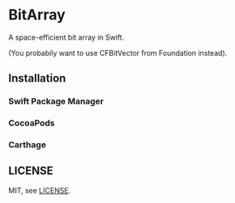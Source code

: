 # BitArray

A space-efficient bit array in Swift.

(You probabily want to use CFBitVector from Foundation instead).

## Installation

### Swift Package Manager

### CocoaPods

### Carthage

## LICENSE

MIT, see [LICENSE][0].

[0]: https://github.com/dduan/BitArray/blob/master/LICENSE
